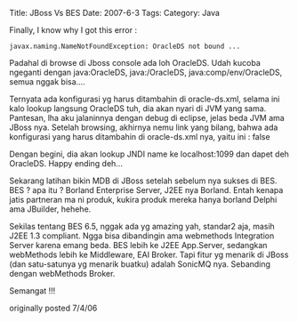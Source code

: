 Title: JBoss Vs BES
Date: 2007-6-3
Tags: 
Category: Java

Finally, I know why I got this error :
```
javax.naming.NameNotFoundException: OracleDS not bound ...
```

Padahal di browse di Jboss console ada loh OracleDS. Udah kucoba ngeganti dengan java:OracleDS, java:/OracleDS, java:comp/env/OracleDS, semua nggak bisa....

Ternyata ada konfigurasi yg harus ditambahin di oracle-ds.xml, selama ini kalo lookup langsung OracleDS tuh, dia akan nyari di JVM yang sama. Pantesan, lha aku jalaninnya dengan debug di eclipse, jelas beda JVM ama JBoss nya. Setelah browsing, akhirnya nemu link yang bilang, bahwa ada konfigurasi yang harus ditambahin di oracle-ds.xml nya, yaitu ini :
false

Dengan begini, dia akan lookup JNDI name ke localhost:1099 dan dapet deh OracleDS. Happy ending deh...

Sekarang latihan bikin MDB di JBoss setelah sebelum nya sukses di BES. BES ? apa itu ? Borland Enterprise Server, J2EE nya Borland. Entah kenapa jatis partneran ma ni produk, kukira produk mereka hanya borland Delphi ama JBuilder, hehehe.

Sekilas tentang BES 6.5, nggak ada yg amazing yah, standar2 aja, masih J2EE 1.3 compliant. Ngga bisa dibandingin ama webmethods Integration Server karena emang beda. BES lebih ke J2EE App.Server, sedangkan webMethods lebih ke Middleware, EAI Broker. Tapi fitur yg menarik di JBoss (dan satu-satunya yg menarik buatku) adalah SonicMQ nya. Sebanding dengan webMethods Broker.

Semangat !!!


originally posted 7/4/06
